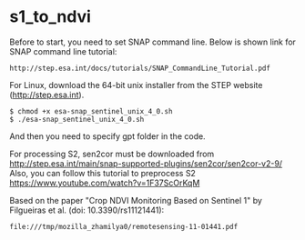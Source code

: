 # s1_to_ndvi


Before to start, you need to set SNAP command line. Below is shown link for SNAP command line tutorial: 
```
http://step.esa.int/docs/tutorials/SNAP_CommandLine_Tutorial.pdf
```

For Linux, download the 64-bit unix installer from the STEP website (http://step.esa.int). 
```
$ chmod +x esa-snap_sentinel_unix_4_0.sh      
$ ./esa-snap_sentinel_unix_4_0.sh 
```
And then you need to specify gpt folder in the code. 

For processing S2, sen2cor must be downloaded from http://step.esa.int/main/snap-supported-plugins/sen2cor/sen2cor-v2-9/      
Also, you can follow this tutorial to preprocess S2 https://www.youtube.com/watch?v=1F37ScOrKqM      

Based on the paper "Crop NDVI Monitoring Based on Sentinel 1" by Filgueiras et al. (doi: 10.3390/rs11121441):
```
file:///tmp/mozilla_zhamilya0/remotesensing-11-01441.pdf
```
